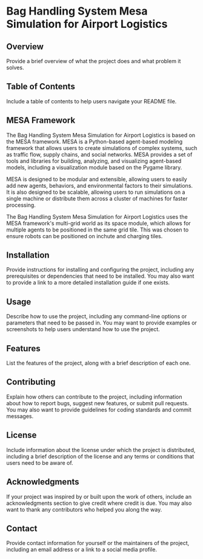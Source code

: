 # Bag Handling System Mesa Simulation for Airport Logistics

## Overview
Provide a brief overview of what the project does and what problem it solves.

## Table of Contents
Include a table of contents to help users navigate your README file.

## MESA Framework
The Bag Handling System Mesa Simulation for Airport Logistics is based on the MESA framework. MESA is a Python-based agent-based modeling framework that allows users to create simulations of complex systems, such as traffic flow, supply chains, and social networks. MESA provides a set of tools and libraries for building, analyzing, and visualizing agent-based models, including a visualization module based on the Pygame library.

MESA is designed to be modular and extensible, allowing users to easily add new agents, behaviors, and environmental factors to their simulations. It is also designed to be scalable, allowing users to run simulations on a single machine or distribute them across a cluster of machines for faster processing.

The Bag Handling System Mesa Simulation for Airport Logistics uses the MESA framework's multi-grid world as its space module, which allows for multiple agents to be positioned in the same grid tile. This was chosen to ensure robots can be positioned on inchute and charging tiles.

## Installation
Provide instructions for installing and configuring the project, including any prerequisites or dependencies that need to be installed. You may also want to provide a link to a more detailed installation guide if one exists.

## Usage
Describe how to use the project, including any command-line options or parameters that need to be passed in. You may want to provide examples or screenshots to help users understand how to use the project.

## Features
List the features of the project, along with a brief description of each one.

## Contributing
Explain how others can contribute to the project, including information about how to report bugs, suggest new features, or submit pull requests. You may also want to provide guidelines for coding standards and commit messages.

## License
Include information about the license under which the project is distributed, including a brief description of the license and any terms or conditions that users need to be aware of.

## Acknowledgments
If your project was inspired by or built upon the work of others, include an acknowledgments section to give credit where credit is due. You may also want to thank any contributors who helped you along the way.

## Contact
Provide contact information for yourself or the maintainers of the project, including an email address or a link to a social media profile.
    